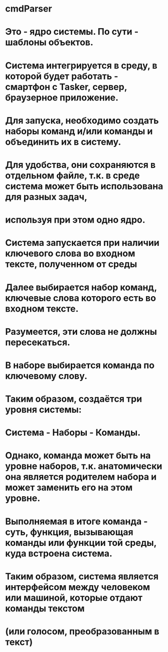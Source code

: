 # cmdParser
# Это - ядро системы. По сути - шаблоны объектов. 
# Система интегрируется в среду, в которой будет работать - смартфон с Tasker, сервер, браузерное приложение.
# Для запуска, необходимо создать наборы команд и/или команды и объединить их в систему.
# Для удобства, они сохраняются в отдельном файле, т.к. в среде система может быть использована для разных задач,
# используя при этом одно ядро.

# Система запускается при наличии ключевого слова во входном тексте, полученном от среды
# Далее выбирается набор команд, ключевые слова которого есть во входном тексте. 
# Разумеется, эти слова не должны пересекаться.
# В наборе выбирается команда по ключевому слову.
# Таким образом, создаётся три уровня системы:
# Система - Наборы - Команды. 
# Однако, команда может быть на уровне наборов, т.к. анатомически она является родителем набора и может заменить его на этом уровне.
# Выполняемая в итоге команда - суть, функция, вызывающая команды или функции той среды, куда встроена система.
# Таким образом, система является интерфейсом между человеком или машиной, которые отдают команды текстом 
# (или голосом, преобразованным в текст)
